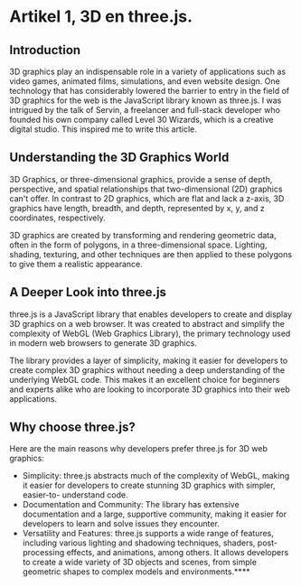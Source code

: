 # Artikel 1, 3D en three.js. 

## Introduction

3D graphics play an indispensable role in a variety of applications such as video games, animated films, simulations, and even website design. One technology that has considerably lowered the barrier to entry in the field of 3D graphics for the web is the JavaScript library known as three.js. I was intrigued by the talk of Servin, a freelancer and full-stack developer who founded his own company called Level 30 Wizards, which is a creative digital studio. This inspired me to write this article.

## Understanding the 3D Graphics World
3D Graphics, or three-dimensional graphics, provide a sense of depth, perspective, and spatial relationships that two-dimensional (2D) graphics can't offer. In contrast to 2D graphics, which are flat and lack a z-axis, 3D graphics have length, breadth, and depth, represented by x, y, and z coordinates, respectively.

3D graphics are created by transforming and rendering geometric data, often in the form of polygons, in a three-dimensional space. Lighting, shading, texturing, and other techniques are then applied to these polygons to give them a realistic appearance.

## A Deeper Look into three.js
three.js is a JavaScript library that enables developers to create and display 3D graphics on a web browser. It was created to abstract and simplify the complexity of WebGL (Web Graphics Library), the primary technology used in modern web browsers to generate 3D graphics.

The library provides a layer of simplicity, making it easier for developers to create complex 3D graphics without needing a deep understanding of the underlying WebGL code. This makes it an excellent choice for beginners and experts alike who are looking to incorporate 3D graphics into their web applications.

## Why choose three.js?
Here are the main reasons why developers prefer three.js for 3D web graphics:

- Simplicity: three.js abstracts much of the complexity of WebGL, making it easier for developers to create stunning 3D graphics with simpler, easier-to-   understand code.
- Documentation and Community: The library has extensive documentation and a large, supportive community, making it easier for developers to learn and 
  solve issues they encounter.
- Versatility and Features: three.js supports a wide range of features, including various lighting and shadowing techniques, shaders, post-processing 
  effects, and animations, among others. It allows developers to create a wide variety of 3D objects and scenes, from simple geometric shapes to complex 
  models and environments.****

